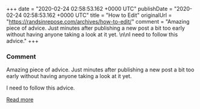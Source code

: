 
+++
date = "2020-02-24 02:58:53.162 +0000 UTC"
publishDate = "2020-02-24 02:58:53.162 +0000 UTC"
title = "How to Edit"
originalUrl = "https://randsinrepose.com/archives/how-to-edit/"
comment = "Amazing piece of advice. Just minutes after publishing a new post a bit too early without having anyone taking a look at it yet. \n\nI need to follow this advice."
+++

### Comment

Amazing piece of advice. Just minutes after publishing a new post a bit too early without having anyone taking a look at it yet. 

I need to follow this advice.

[Read more](https://randsinrepose.com/archives/how-to-edit/)

